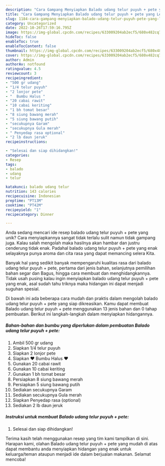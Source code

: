 ```yaml
---
description: "Cara Gampang Menyiapkan Balado udang telur puyuh + pete yang Lezat"
title: "Cara Gampang Menyiapkan Balado udang telur puyuh + pete yang Lezat"
slug: 1184-cara-gampang-menyiapkan-balado-udang-telur-puyuh-pete-yang-lezat
category: Uncategorized
date: 2022-10-26T17:59:16.795Z
image: https://img-global.cpcdn.com/recipes/633009204ab2ecf5/680x482cq70/balado-udang-telur-puyuh-pete-foto-resep-utama.jpg
hideToc: false
enableToc: true
enableTocContent: false
thumbnail: https://img-global.cpcdn.com/recipes/633009204ab2ecf5/680x482cq70/balado-udang-telur-puyuh-pete-foto-resep-utama.jpg
cover: https://img-global.cpcdn.com/recipes/633009204ab2ecf5/680x482cq70/balado-udang-telur-puyuh-pete-foto-resep-utama.jpg
author: Admin
authorAv: notfound
ratingvalue: 4.5
reviewcount: 3
recipeingredient:
- "500 gr udang"
- "1/4 telur puyuh"
- "2 lonjor pete"
- "  Bumbu Halus "
- "20 cabai rawit"
- "10 cabai keriting"
- "1 bh tomat besar"
- "8 siung bawang merah"
- "5 siung bawang putih"
- "secukupnya Garam"
- "secukupnya Gula merah"
- " Penyedap rasa optional"
- "2 lb daun jeruk"
recipeinstructions:

- "Selesai dan siap dihidangkan!"
categories:
- Resep
tags:
- balado
- udang
- telur

katakunci: balado udang telur 
nutrition: 143 calories
recipecuisine: Indonesian
preptime: "PT13M"
cooktime: "PT42M"
recipeyield: "1"
recipecategory: Dinner

---
```





Anda sedang mencari ide resep balado udang telur puyuh + pete yang unik? Cara menyiapkannya sangat tidak terlalu sulit namun tidak gampang juga. Kalau salah mengolah maka hasilnya akan hambar dan justru cenderung tidak enak. Padahal balado udang telur puyuh + pete yang enak selayaknya punya aroma dan cita rasa yang dapat memancing selera Kita.





Banyak hal yang sedikit banyak mempengaruhi kualitas rasa dari balado udang telur puyuh + pete, pertama dari jenis bahan, selanjutnya pemilihan bahan segar dan Bagus, hingga cara membuat dan menghidangkannya. Tidak usah pusing kalau ingin menyiapkan balado udang telur puyuh + pete yang enak,      asal sudah tahu triknya maka hidangan ini dapat menjadi suguhan spesial.





















Di bawah ini ada beberapa cara mudah dan praktis dalam mengolah balado udang telur puyuh + pete yang siap dikreasikan. Kamu dapat membuat Balado udang telur puyuh + pete menggunakan 13 jenis bahan dan 0 tahap pembuatan. Berikut ini langkah-langkah dalam menyiapkan hidangannya.

<!--inarticleads1-->

##### Bahan-bahan dan bumbu yang diperlukan dalam pembuatan Balado udang telur puyuh + pete:

1. Ambil 500 gr udang
1. Siapkan 1/4 telur puyuh
1. Siapkan 2 lonjor pete
1. Siapkan  ❤ Bumbu Halus ❤
1. Gunakan 20 cabai rawit
1. Gunakan 10 cabai keriting
1. Gunakan 1 bh tomat besar
1. Persiapkan 8 siung bawang merah
1. Persiapkan 5 siung bawang putih
1. Sediakan secukupnya Garam
1. Sediakan secukupnya Gula merah
1. Siapkan  Penyedap rasa (optional)
1. Sediakan 2 lb daun jeruk




<!--inarticleads2-->

##### Instruksi untuk membuat Balado udang telur puyuh + pete:


1. Selesai dan siap dihidangkan!



Terima kasih telah menggunakan resep yang tim kami tampilkan di sini. Harapan kami, olahan Balado udang telur puyuh + pete yang mudah di atas dapat membantu anda menyiapkan hidangan yang enak untuk keluarga/teman ataupun menjadi ide dalam berjualan makanan. Selamat mencoba!
